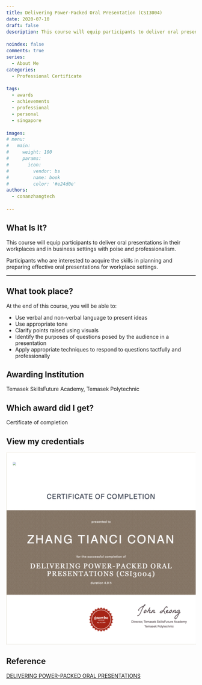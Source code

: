```yaml
---
title: Delivering Power-Packed Oral Presentation (CSI3004)
date: 2020-07-10
draft: false
description: This course will equip participants to deliver oral presentations in their workplaces and in business settings with poise and professionalism.

noindex: false
comments: true
series:
  - About Me
categories:
  - Professional Certificate
  
tags:
  - awards
  - achievements
  - professional
  - personal
  - singapore

images:
# menu:
#   main:
#     weight: 100
#     params:
#       icon:
#         vendor: bs
#         name: book
#         color: '#e24d0e'
authors:
  - conanzhangtech

---
```


## What Is It?

This course will equip participants to deliver oral presentations in their workplaces and in business settings with poise and professionalism.

Participants who are interested to acquire the skills in planning and preparing effective oral presentations for workplace settings.

---

## What took place?

At the end of this course, you will be able to:

- Use verbal and non-verbal language to present ideas
- Use appropriate tone
- Clarify points raised using visuals
- Identify the purposes of questions posed by the audience in a presentation
- Apply appropriate techniques to respond to questions tactfully and professionally

## Awarding Institution

Temasek SkillsFuture Academy, Temasek Polytechnic

## Which award did I get?

Certificate of completion

## View my credentials


![Delivering Power-Packed Oral Presentation (CSI3004) Cerificate of completion](credential1.jpg)

## Reference


[DELIVERING POWER-PACKED ORAL PRESENTATIONS](https://www.tp.edu.sg/schools-and-courses/adult-learners/all-courses/online-learning/micro-learning-courses/suite-courses/delivering-power-packed-oral-presentations.html)


